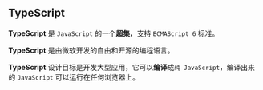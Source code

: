 ## TypeScript

**TypeScript** 是 `JavaScript` 的一个**超集**，支持 `ECMAScript 6` 标准。

**TypeScript** 是由微软开发的自由和开源的编程语言。

**TypeScript** 设计目标是开发大型应用，它可以**编译**成`纯 JavaScript`，编译出来的 `JavaScript` 可以运行在任何浏览器上。